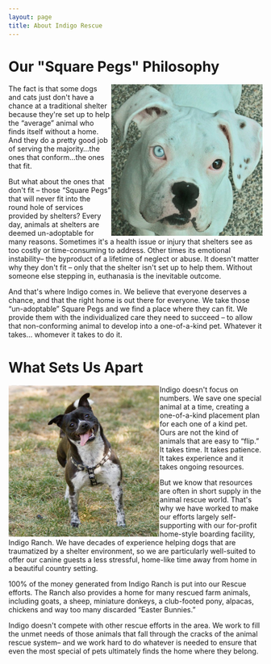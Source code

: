 ```yaml
---
layout: page
title: About Indigo Rescue
---
```


# Our "Square Pegs" Philosophy

<img align="right" width="300" height="300" src="/assets/images/aboutus1.jpg">

The fact is that some dogs and cats just don't have a chance at a traditional shelter because they're set up to help the “average” animal who finds itself without a home. And they do a pretty good job of serving the majority…the ones that conform…the ones that fit. 

But what about the ones that don't fit – those “Square Pegs” that will never fit into the round hole of services provided by shelters? Every day, animals at shelters are deemed un-adoptable for many reasons. Sometimes it's a health issue or injury that shelters see as too costly or time-consuming to address. Other times its emotional instability– the byproduct of a lifetime of neglect or abuse. It doesn't matter why they don't fit – only that the shelter isn't set up to help them. Without someone else stepping in, euthanasia is the inevitable outcome.

And that's where Indigo comes in. We believe that everyone deserves a chance, and that the right home is out there for everyone. We take those “un-adoptable” Square Pegs and we find a place where they can fit. We provide them with the individualized care they need to succeed – to allow that non-conforming animal to develop into a one-of-a-kind pet. Whatever it takes… whomever it takes to do it.

# What Sets Us Apart

<img align="left" width="300" height="300" src="/assets/images/aboutus2.png">

Indigo doesn't focus on numbers. We save one special animal at a time, creating a one-of-a-kind placement plan for each one of a kind pet. Ours are not the kind of animals that are easy to “flip.” It takes time. It takes patience. It takes experience and it takes ongoing resources. 

But we know that resources are often in short supply in the animal rescue world. That's why we have worked to make our efforts largely self-supporting with our for-profit home-style boarding facility, Indigo Ranch. We have decades of experience helping dogs that are traumatized by a shelter environment, so we are particularly well-suited to offer our canine guests a less stressful, home-like time away from home in a beautiful country setting. 

100% of the money generated from Indigo Ranch is put into our Rescue efforts. The Ranch also provides a home for many rescued farm animals, including goats, a sheep, miniature donkeys, a club-footed pony, alpacas, chickens and way too many discarded “Easter Bunnies.”

Indigo doesn't compete with other rescue efforts in the area. We work to fill the unmet needs of those animals that fall through the cracks of the animal rescue system– and we work hard to do whatever is needed to ensure that even the most special of pets ultimately finds the home where they belong.
